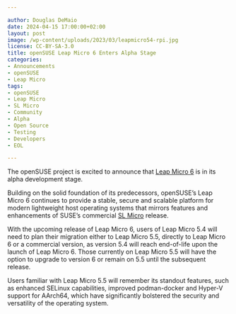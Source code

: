 ```yaml
---

author: Douglas DeMaio
date: 2024-04-15 17:00:00+02:00
layout: post
image: /wp-content/uploads/2023/03/leapmicro54-rpi.jpg
license: CC-BY-SA-3.0
title: openSUSE Leap Micro 6 Enters Alpha Stage
categories:
- Announcements
- openSUSE
- Leap Micro
tags:
- openSUSE
- Leap Micro
- SL Micro
- Community
- Alpha
- Open Source
- Testing
- Developers
- EOL

---
```


The openSUSE project is excited to announce that [Leap Micro 6](https://get.opensuse.org/leapmicro/6.0/) is in its alpha development stage. 

Building on the solid foundation of its predecessors, openSUSE’s Leap Micro 6 continues to provide a stable, secure and scalable platform for modern lightweight host operating systems that mirrors features and enhancements of SUSE’s commercial [SL Micro](https://www.suse.com/products/micro/) release. 

With the upcoming release of Leap Micro 6, users of Leap Micro 5.4 will need to plan their migration either to Leap Micro 5.5, directly to Leap Micro 6 or a commercial version, as version 5.4 will reach end-of-life upon the launch of Leap Micro 6. Those currently on Leap Micro 5.5 will have the option to upgrade to version 6 or remain on 5.5 until the subsequent release.

Users familiar with Leap Micro 5.5 will remember its standout features, such as enhanced SELinux capabilities, improved podman-docker and Hyper-V support for AArch64, which have significantly bolstered the security and versatility of the operating system.

<meta name="openSUSE, Leap Micro, Open Source, Alpha, Upgrade, EOL" content="HTML,CSS,XML,JavaScript">
